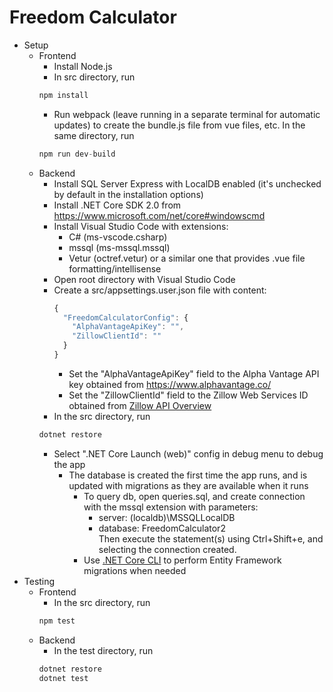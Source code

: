# Freedom Calculator

* Setup
  * Frontend
    * Install Node.js
    * In src directory, run 
    ```javascript
    npm install
    ```
    * Run webpack (leave running in a separate terminal for automatic updates) to create the bundle.js file from vue files, etc. In the same directory, run
    ```javascript
    npm run dev-build
    ```
  * Backend
    * Install SQL Server Express with LocalDB enabled (it's unchecked by default in the installation options)
    * Install .NET Core SDK 2.0 from https://www.microsoft.com/net/core#windowscmd
    * Install Visual Studio Code with extensions:
      * C# (ms-vscode.csharp)
      * mssql (ms-mssql.mssql)
      * Vetur (octref.vetur) or a similar one that provides .vue file formatting/intellisense
    * Open root directory with Visual Studio Code
    * Create a src/appsettings.user.json file with content:
      ```javascript
      {
        "FreedomCalculatorConfig": {
          "AlphaVantageApiKey": "",
          "ZillowClientId": ""
        }
      }
      ```
      * Set the "AlphaVantageApiKey" field to the Alpha Vantage API key obtained from https://www.alphavantage.co/
      * Set the "ZillowClientId" field to the Zillow Web Services ID obtained from [Zillow API Overview](http://www.zillow.com/howto/api/APIOverview.htm)
    * In the src directory, run
    ```bat
    dotnet restore
    ```
    * Select ".NET Core Launch (web)" config in debug menu to debug the app
      * The database is created the first time the app runs, and is updated with migrations as they are available when it runs
        * To query db, open queries.sql, and create connection with the mssql extension with parameters:
          * server: (localdb)\\MSSQLLocalDB
          * database: FreedomCalculator2  
          Then execute the statement(s) using Ctrl+Shift+e, and selecting the connection created.
        * Use [.NET Core CLI](https://docs.microsoft.com/en-us/ef/core/miscellaneous/cli/dotnet) to perform Entity Framework migrations when needed
* Testing
    * Frontend
      * In the src directory, run
      ```javascript
      npm test
      ```
    * Backend
      * In the test directory, run
      ```bat
      dotnet restore
      dotnet test
      ```